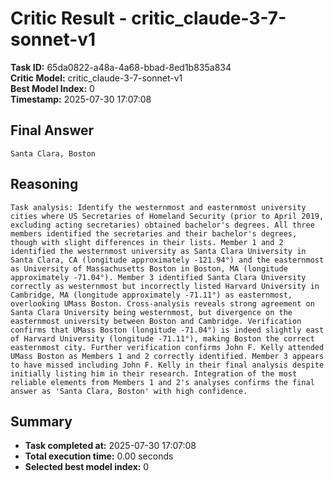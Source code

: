 # Critic Result - critic_claude-3-7-sonnet-v1

**Task ID:** 65da0822-a48a-4a68-bbad-8ed1b835a834  
**Critic Model:** critic_claude-3-7-sonnet-v1  
**Best Model Index:** 0  
**Timestamp:** 2025-07-30 17:07:08

## Final Answer
```
Santa Clara, Boston
```

## Reasoning
```
Task analysis: Identify the westernmost and easternmost university cities where US Secretaries of Homeland Security (prior to April 2019, excluding acting secretaries) obtained bachelor's degrees. All three members identified the secretaries and their bachelor's degrees, though with slight differences in their lists. Member 1 and 2 identified the westernmost university as Santa Clara University in Santa Clara, CA (longitude approximately -121.94°) and the easternmost as University of Massachusetts Boston in Boston, MA (longitude approximately -71.04°). Member 3 identified Santa Clara University correctly as westernmost but incorrectly listed Harvard University in Cambridge, MA (longitude approximately -71.11°) as easternmost, overlooking UMass Boston. Cross-analysis reveals strong agreement on Santa Clara University being westernmost, but divergence on the easternmost university between Boston and Cambridge. Verification confirms that UMass Boston (longitude -71.04°) is indeed slightly east of Harvard University (longitude -71.11°), making Boston the correct easternmost city. Further verification confirms John F. Kelly attended UMass Boston as Members 1 and 2 correctly identified. Member 3 appears to have missed including John F. Kelly in their final analysis despite initially listing him in their research. Integration of the most reliable elements from Members 1 and 2's analyses confirms the final answer as 'Santa Clara, Boston' with high confidence.
```

## Summary
- **Task completed at:** 2025-07-30 17:07:08
- **Total execution time:** 0.00 seconds
- **Selected best model index:** 0
